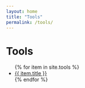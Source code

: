 ```yaml
---
layout: home
title: "Tools"
permalink: /tools/
---
```


# Tools

<ul>
  {% for item in site.tools %}
  <li><a href="{{ item.url }}">{{ item.title }}</a></li>
  {% endfor %}
</ul>
